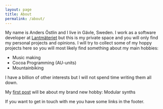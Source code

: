 ```yaml
---
layout: page
title: About
permalink: /about/
---
```


My name is Anders Östlin and I live in Gävle, Sweden.
I work as a software developer at [Lantmäteriet] but this is my private space and you will only find my personal projects and opinions.
I will try to collect some of my hoppy projects here so you will most likely find something about my main hobbies:

* Music making
* Cocoa Programming (AU-units)
* Mountainbiking

I have a billion of other interests but I will not spend time writing them all down.

My [first post] will be about my brand new hobby: Modular synths


If you want to get in touch with me you have some links in the footer.

[Lantmäteriet]: http://www.lantmateriet.se
[first post]: /blog/2015/12/02/welcome-to-my-blog.html

